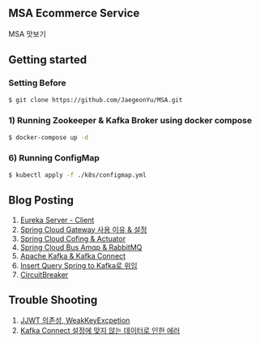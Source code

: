 ## MSA Ecommerce Service

MSA 맛보기

## Getting started

### Setting Before
```bash
$ git clone https://github.com/JaegeonYu/MSA.git
```


### 1) Running Zookeeper & Kafka Broker using docker compose

```bash
$ docker-compose up -d
```

### 6) Running ConfigMap

```bash
$ kubectl apply -f ./k8s/configmap.yml
```

## Blog Posting
1. [Eureka Server - Client](https://anythingis.tistory.com/186)
2. [Spring Cloud Gateway 사용 이유 & 설정](https://anythingis.tistory.com/187)
3. [Spring Cloud Cofing & Actuator](https://anythingis.tistory.com/191)
4. [Spring Cloud Bus Amqp & RabbitMQ](https://anythingis.tistory.com/192)
5. [Apache Kafka & Kafka Connect](https://anythingis.tistory.com/193)
6. [Insert Query Spring to Kafka로 위임](https://anythingis.tistory.com/195)
7. [CircuitBreaker](https://anythingis.tistory.com/196)

## Trouble Shooting
1. [JJWT 의존성, WeakKeyExcpetion](https://anythingis.tistory.com/190)
2. [Kafka Connect 설정에 맞지 않는 데이터로 인한 에러](https://anythingis.tistory.com/194)